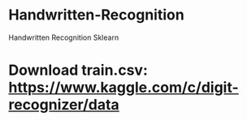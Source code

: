 # Handwritten-Recognition
Handwritten Recognition Sklearn
# Download train.csv: https://www.kaggle.com/c/digit-recognizer/data
